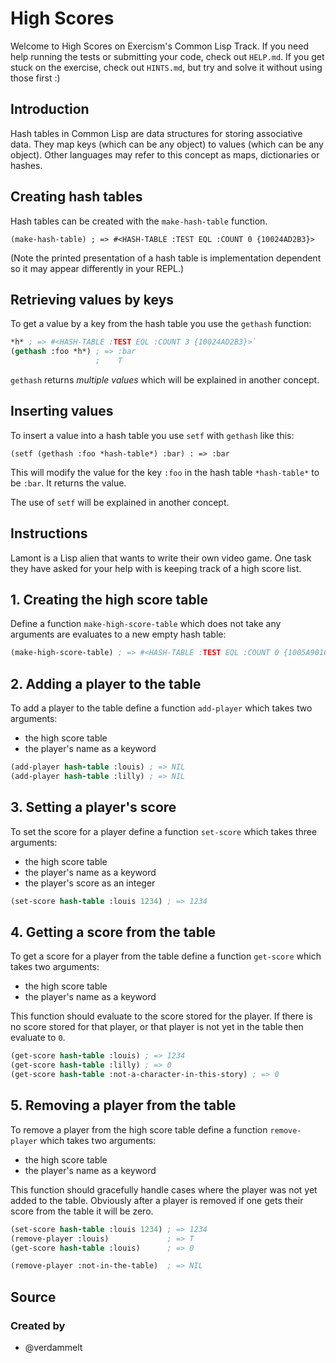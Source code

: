# High Scores

Welcome to High Scores on Exercism's Common Lisp Track.
If you need help running the tests or submitting your code, check out `HELP.md`.
If you get stuck on the exercise, check out `HINTS.md`, but try and solve it without using those first :)

## Introduction

Hash tables in Common Lisp are data structures for storing associative data. 
They map keys (which can be any object) to values (which can be any object). 
Other languages may refer to this concept as maps, dictionaries or hashes.

## Creating hash tables

Hash tables can be created with the `make-hash-table` function.

`(make-hash-table) ; => #<HASH-TABLE :TEST EQL :COUNT 0 {10024AD2B3}>`

(Note the printed presentation of a hash table is implementation dependent so it may appear differently in your REPL.)

## Retrieving values by keys

To get a value by a key from the hash table you use the `gethash` function:

```lisp
*h* ; => #<HASH-TABLE :TEST EQL :COUNT 3 {10024AD2B3}>`
(gethash :foo *h*) ; => :bar
                   ;    T
```

`gethash` returns _multiple values_ which will be explained in another concept.

## Inserting values

To insert a value into a hash table you use `setf` with `gethash` like this:

`(setf (gethash :foo *hash-table*) :bar) : => :bar`

This will modify the value for the key `:foo` in the hash table `*hash-table*` to be `:bar`.
It returns the value.

The use of `setf` will be explained in another concept.

## Instructions

Lamont is a Lisp alien that wants to write their own video game. One task they have asked for your help with is keeping track of a high score list.

## 1. Creating the high score table

Define a function `make-high-score-table` which does not take any arguments are evaluates to a new empty hash table:

```lisp
(make-high-score-table) ; => #<HASH-TABLE :TEST EQL :COUNT 0 {1005A90103}>
```

## 2. Adding a player to the table

To add a player to the table define a function `add-player` which takes two arguments:
- the high score table
- the player's name as a keyword

```lisp
(add-player hash-table :louis) ; => NIL
(add-player hash-table :lilly) ; => NIL
```

## 3. Setting a player's score

To set the score for a player define a function `set-score` which takes three arguments:
- the high score table
- the player's name as a keyword
- the player's score as an integer

```lisp
(set-score hash-table :louis 1234) ; => 1234
```

## 4. Getting a score from the table

To get a score for a player from the table define a function `get-score` which takes two arguments:
- the high score table
- the player's name as a keyword

This function should evaluate to the score stored for the player.
If there is no score stored for that player, or that player is not yet in the table then evaluate to `0`.

```lisp
(get-score hash-table :louis) ; => 1234
(get-score hash-table :lilly) ; => 0
(get-score hash-table :not-a-character-in-this-story) ; => 0
```

## 5. Removing a player from the table

To remove a player from the high score table define a function `remove-player` which takes two arguments:
- the high score table
- the player's name as a keyword

This function should gracefully handle cases where the player was not yet added to the table.
Obviously after a player is removed if one gets their score from the table it will be zero.

```lisp
(set-score hash-table :louis 1234) ; => 1234
(remove-player :louis)             ; => T
(get-score hash-table :louis)      ; => 0

(remove-player :not-in-the-table)  ; => NIL
```

## Source

### Created by

- @verdammelt